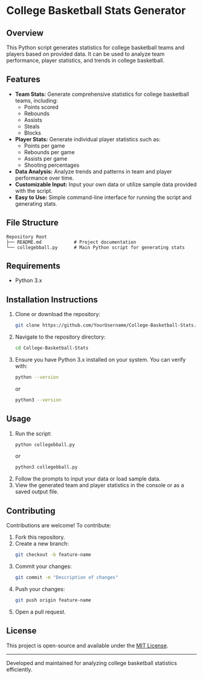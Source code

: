 # College Basketball Stats Generator

## Overview
This Python script generates statistics for college basketball teams and players based on provided data. It can be used to analyze team performance, player statistics, and trends in college basketball.

## Features
- **Team Stats:** Generate comprehensive statistics for college basketball teams, including:
  - Points scored
  - Rebounds
  - Assists
  - Steals
  - Blocks
- **Player Stats:** Generate individual player statistics such as:
  - Points per game
  - Rebounds per game
  - Assists per game
  - Shooting percentages
- **Data Analysis:** Analyze trends and patterns in team and player performance over time.
- **Customizable Input:** Input your own data or utilize sample data provided with the script.
- **Easy to Use:** Simple command-line interface for running the script and generating stats.

## File Structure
```
Repository Root
├── README.md            # Project documentation
└── collegebball.py      # Main Python script for generating stats
```

## Requirements
- Python 3.x

## Installation Instructions
1. Clone or download the repository:
   ```bash
   git clone https://github.com/YourUsername/College-Basketball-Stats.git
   ```
2. Navigate to the repository directory:
   ```bash
   cd College-Basketball-Stats
   ```
3. Ensure you have Python 3.x installed on your system. You can verify with:
   ```bash
   python --version
   ```
   or
   ```bash
   python3 --version
   ```

## Usage
1. Run the script:
   ```bash
   python collegebball.py
   ```
   or
   ```bash
   python3 collegebball.py
   ```
2. Follow the prompts to input your data or load sample data.
3. View the generated team and player statistics in the console or as a saved output file.

## Contributing
Contributions are welcome! To contribute:
1. Fork this repository.
2. Create a new branch:
   ```bash
   git checkout -b feature-name
   ```
3. Commit your changes:
   ```bash
   git commit -m "Description of changes"
   ```
4. Push your changes:
   ```bash
   git push origin feature-name
   ```
5. Open a pull request.

## License
This project is open-source and available under the [MIT License](LICENSE).

---

Developed and maintained for analyzing college basketball statistics efficiently.

